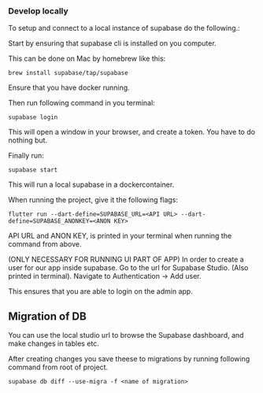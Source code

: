 ### Develop locally
To setup and connect to a local instance of supabase do the following.:

Start by ensuring that supabase cli is installed on you computer.

This can be done on Mac by homebrew like this:
```shell
brew install supabase/tap/supabase
```

Ensure that you have docker running.

Then run following command in you terminal:
```shell
supabase login
```
This will open a window in your browser, and create a token. You have to do nothing but.

Finally run:
```shell
supabase start
```

This will run a local supabase in a dockercontainer.

When running the project, give it the following flags:

```shell
flutter run --dart-define=SUPABASE_URL=<API URL> --dart-define=SUPABASE_ANONKEY=<ANON KEY>
```
API URL and ANON KEY, is printed in your terminal when running the command from above.

(ONLY NECESSARY FOR RUNNING UI PART OF APP)
In order to create a user for our app inside supabase. Go to the url for Supabase Studio. (Also printed in terminal).
Navigate to Authentication -> Add user. 

This ensures that you are able to login on the admin app.

## Migration of DB
You can use the local studio url to browse the Supabase dashboard, and make changes in tables etc.

After creating changes you save theese to migrations by running following command from root of project.

```shell
supabase db diff --use-migra -f <name of migration>
```